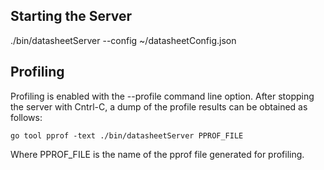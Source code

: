 ## Starting the Server

./bin/datasheetServer --config ~/datasheetConfig.json

## Profiling

Profiling is enabled with the --profile command line option. After stopping the server with Cntrl-C, a dump of the profile results can be obtained as follows:

	go tool pprof -text ./bin/datasheetServer PPROF_FILE

Where PPROF_FILE is the name of the pprof file generated for profiling.